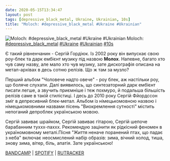 ```yaml
---
date: 2020-05-15T13:34:47
layout: post
tags: [depressive_black_metal, Ukraine, Ukrainian, 10s]
title: "Moloch: #depressive_black_metal #Ukraine #Ukrainian"
---
```

![Moloch: #depressive_black_metal #Ukraine #Ukrainian](/assets/photos/photo_968@15-05-2020_13-34-46.jpg)
Moloch: [#depressive_black_metal](/tags/#depressive_black_metal) [#Ukraine](/tags/#Ukraine) [#Ukrainian](/tags/#Ukrainian) [#10s](/tags/#10s)

Є такий рівненчанин - Сергій Гордіюк. Із 2002 року він випускає свою роу-блек та дарк ембієнт музику під назвою **Молох**. Напевне, багато хто чув саму назву, але мало хто чув музику, зате дискографія описана на метал-архівах в десь сотню релізів. Що ж там за музло?

Перший альбом &quot;Чоловече надто овече&quot; - роу блек, аж настільки роу, що боляче слухати. Далі виявилось, що синтезаторний дарк ембієнт писати легше, а звучить приємніше і теж похмуро, й подальша більшість релізів саме в такій стилістиці. І десь до 2010 року Сергій Фйордссон зміг в депресивний блек-метал. Альбом із німецькомовною назвою і німецькомовними назвами пісень &quot;Виокремлення сутності&quot; містить непоганий депроблек українською мовою.

Сергій завиває шрайком, Сергій завиває гітарою, Сергій шепоче барабанним туххх-паххх. Рекомендую зацінити як рідкісний феномен в україномовному металі.Пісня &quot;Життя неначе поранений птах, що падає з неба&quot; включає неосмислений набір образів: зима, вічний холод, тиша, знову зима, вітер, біль, апатія. Зате українською!

[BANDCAMP](https://selfmutilationservices.com/album/isolation-der-essenz) | [SPOTIFY](https://open.spotify.com/album/5tq2kfqF9ck8hZScvke7L2) | [RUTRACKER](https://rutracker.org/forum/viewtopic.php?t=4680836)